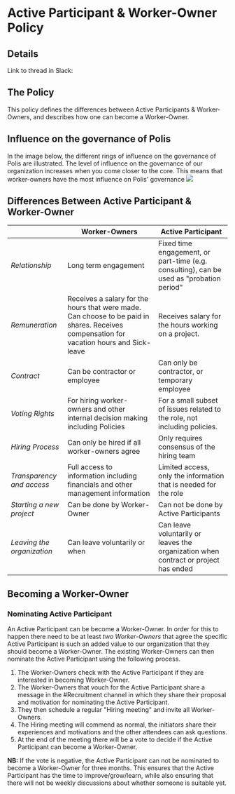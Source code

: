 

# Active Participant & Worker-Owner Policy 
## Details
Link to thread in Slack: 


## The Policy 
This policy defines the differences between Active Participants & Worker-Owners, and describes how one can become a Worker-Owner. 
## Influence on the governance of Polis 
In the image below, the different rings of influence on the governance of Polis are illustrated. The level of influence on the governance of our organization increases when you come closer to the core. This means that worker-owners have the most influence on Polis' governance 
**![](https://lh5.googleusercontent.com/yt5f8ZN-K7T5zn9HeqlXgMce65soAjlhXxzA0MLCJSTvekJBrUarIMF5a3BLCCoRxxhCrS1ds9skxlJbGaMPFb9EZ18gt9Vsvnm5gG7eDaSF02MQLxhoKSt5FH0zGQl8ZzLDMNpZKHE)**

## Differences Between Active Participant & Worker-Owner

|  |Worker-Owners | Active Participant|
|--|----------------------------------|---| 
| *Relationship* | Long term engagement | Fixed time engagement, or part-time (e.g. consulting), can be used as "probation period"                              |
| *Remuneration*  |  Receives a salary for the hours that were made. Can choose to be paid in shares. Receives compensation for vacation hours and Sick-leave  |  Receives salary for the hours working on a project. 
|*Contract* | Can be contractor or employee| Can only be contractor, or temporary employee 
| *Voting Rights* |  For hiring worker-owners and other internal decision making including Policies | For a small subset of issues related to the role, not including policies.                                 |
| *Hiring Process*| Can only be hired if all worker-owners agree | Only requires consensus of the hiring team 
*Transparency and access* | Full access to information including  financials and other management information                           |Limited access, only the information that is needed for the role 
| *Starting a new project* | Can be done by Worker-Owner | Can not be done by Active Participants                             |
| *Leaving the organization* | Can leave voluntarily or when     | Can leave voluntarily or leaves the organization when contract or project has ended



## Becoming a Worker-Owner
### Nominating Active Participant   
An Active Participant can be become a Worker-Owner. In order for this to happen there need to be at least *two Worker-Owners* that agree the specific Active Participant is such an added value to our organization that they should become a Worker-Owner. The existing Worker-Owners can then nominate the Active Participant using the following process. 
1. The Worker-Owners check with the Active Participant if they are interested in becoming Worker-Owner. 
2. The Worker-Owners that vouch for the Active Participant share a message in the #Recruitment channel in which they share their proposal and motivation for nominating the Active Participant. 
3. They then schedule a regular "Hiring meeting" and invite all Worker-Owners. 
4. The Hiring meeting will commend as normal, the initiators share their experiences and motivations and the other attendees can ask questions.
5. At the end of the meeting there will be a vote to decide if the Active Participant can become a Worker-Owner. 

**NB:**  If the vote is negative, the Active Participant can not be nominated to become a Worker-Owner for three months. This ensures that the Active Participant has the time to improve/grow/learn, while also ensuring that there will not be weekly discussions about whether someone is suitable yet. 


